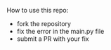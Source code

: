 How to use this repo:
- fork the repository
- fix the error in the main.py file
- submit a PR with your fix
